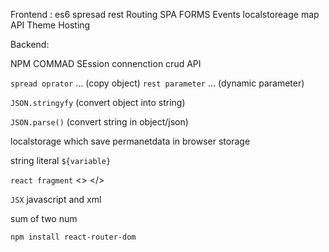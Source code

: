 Frontend :
es6 spresad rest 
Routing SPA
FORMS
Events
localstoreage
map
API
Theme
Hosting


Backend:

NPM COMMAD
SEssion
connenction
crud
API



`spread oprator` ... (copy object)
`rest parameter` ... (dynamic parameter)

`JSON.stringyfy` (convert object into string)

`JSON.parse()` (convert string in object/json)

localstorage which save permanetdata in browser storage

string literal  ` ${variable} `


`react fragment` <> </>


`JSX` javascript and xml

sum of two num

`npm install react-router-dom`